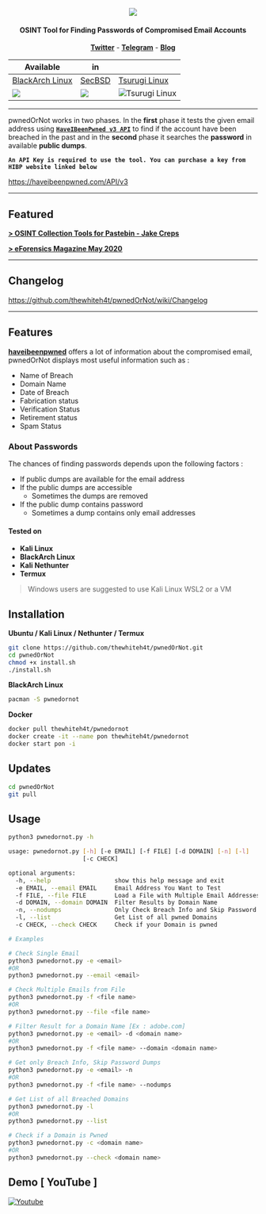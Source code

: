 <p align="center"><img src="https://i.imgur.com/ojjMbWX.jpg"></p>

<h4 align="center">OSINT Tool for Finding Passwords of Compromised Email Accounts</h4>

<p align="center">
  <a href="https://twitter.com/thewhiteh4t"><b>Twitter</b></a>
  <span> - </span>
  <a href="https://t.me/thewhiteh4t"><b>Telegram</b></a>
  <span> - </span>
  <a href="https://thewhiteh4t.github.io"><b>Blog</b></a>
</p>

| Available | in | |
|-|-|-|
| [BlackArch Linux](https://blackarch.org/) | [SecBSD](https://secbsd.org/) | [Tsurugi Linux](https://tsurugi-linux.org/) |
| ![](https://i.imgur.com/1wJVDV5.png) | ![](https://i.imgur.com/z36xL8c.png) | ![Tsurugi Linux](https://i.imgur.com/S1ylcp7.jpg) |

---

pwnedOrNot works in two phases. In the **first** phase it tests the given email address using [**`HaveIBeenPwned v3 API`**](https://haveibeenpwned.com/API/v3) to find if the account have been breached in the past and in the **second** phase it searches the **password** in available **public dumps**.

**`An API Key is required to use the tool. You can purchase a key from HIBP website linked below`**

https://haveibeenpwned.com/API/v3

---

## Featured

<a href="https://jakecreps.com/2019/05/08/osint-collection-tools-for-pastebin/">**> OSINT Collection Tools for Pastebin - Jake Creps**</a>

<a href="https://eforensicsmag.com/download/open-source-forensic-tools/">**> eForensics Magazine May 2020**</a>

---

## Changelog

https://github.com/thewhiteh4t/pwnedOrNot/wiki/Changelog

---

## Features

[**haveibeenpwned**](https://haveibeenpwned.com/API/v3) offers a lot of information about the compromised email, pwnedOrNot displays most useful information such as :

* Name of Breach
* Domain Name
* Date of Breach
* Fabrication status
* Verification Status
* Retirement status
* Spam Status

### About Passwords

The chances of finding passwords depends upon the following factors :

* If public dumps are available for the email address
* If the public dumps are accessible
  * Sometimes the dumps are removed
* If the public dump contains password
  * Sometimes a dump contains only email addresses

#### Tested on
* **Kali Linux**
* **BlackArch Linux**
* **Kali Nethunter**
* **Termux**

> Windows users are suggested to use Kali Linux WSL2 or a VM

## Installation
**Ubuntu / Kali Linux / Nethunter / Termux**

```bash
git clone https://github.com/thewhiteh4t/pwnedOrNot.git
cd pwnedOrNot
chmod +x install.sh
./install.sh
```

**BlackArch Linux**

```bash
pacman -S pwnedornot
```

**Docker**

```bash
docker pull thewhiteh4t/pwnedornot
docker create -it --name pon thewhiteh4t/pwnedornot
docker start pon -i
```

## Updates
```bash
cd pwnedOrNot
git pull
```

## Usage
```bash
python3 pwnedornot.py -h

usage: pwnedornot.py [-h] [-e EMAIL] [-f FILE] [-d DOMAIN] [-n] [-l]
                     [-c CHECK]

optional arguments:
  -h, --help                  show this help message and exit
  -e EMAIL, --email EMAIL     Email Address You Want to Test
  -f FILE, --file FILE        Load a File with Multiple Email Addresses
  -d DOMAIN, --domain DOMAIN  Filter Results by Domain Name
  -n, --nodumps               Only Check Breach Info and Skip Password Dumps
  -l, --list                  Get List of all pwned Domains
  -c CHECK, --check CHECK     Check if your Domain is pwned

# Examples

# Check Single Email
python3 pwnedornot.py -e <email>
#OR
python3 pwnedornot.py --email <email>

# Check Multiple Emails from File
python3 pwnedornot.py -f <file name>
#OR
python3 pwnedornot.py --file <file name>

# Filter Result for a Domain Name [Ex : adobe.com]
python3 pwnedornot.py -e <email> -d <domain name>
#OR
python3 pwnedornot.py -f <file name> --domain <domain name>

# Get only Breach Info, Skip Password Dumps
python3 pwnedornot.py -e <email> -n
#OR
python3 pwnedornot.py -f <file name> --nodumps

# Get List of all Breached Domains
python3 pwnedornot.py -l
#OR
python3 pwnedornot.py --list

# Check if a Domain is Pwned
python3 pwnedornot.py -c <domain name>
#OR
python3 pwnedornot.py --check <domain name>
```

## Demo [ YouTube ]
[![Youtube](https://i.imgur.com/aSM6dKc.png)](https://www.youtube.com/watch?v=R_Y_QzVmERA)
